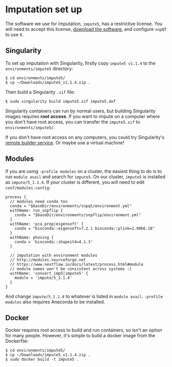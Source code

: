 # Imputation set up 

The software we use for imputation, `impute5`, has a restrictive license. You
will need to accept this license, [download the
software](https://jmarchini.org/software/), and configure `snpQT` to use it.

## Singularity

To set up imputation with Singularity, firstly copy `impute5 v1.1.4` to the
`environments/impute5` directory:

```
$ cd environments/impute5/
$ cp ~/Downloads/impute5_v1.1.4.zip . 
```

Then build a Singularity `.sif` file:

```
$ sudo singularity build impute5.sif impute5.def
```

Singularity containers can run by normal users, but building Singularity images
requires **root access**. If you want to impute on a computer where you don't have
root access, you can transfer the `impute5.sif` to `environments/impute5/`.

If you don't have root access on any computers, you could try Singularity's
[remote builder service](https://cloud.sylabs.io/builder). Or maybe use a
virtual machine!

## Modules

If you are using `-profile modules` on a cluster, the easiest thing to do is to
run `module avail` and search for `impute5`. On our cluster, `impute5` is
installed as `impute/5_1.1.4`. If your cluster is different, you will need to
edit `conf/modules.config`:

```
process {
  // modules need conda too 
  conda = "$baseDir/environments/snpqt/environment.yml"  
  withName: run_snpflip {
    conda = "$baseDir/environments/snpflip/environment.yml"
  }
  withName: 'pca_prep|eigensoft' {
    conda = "bioconda::eigensoft=7.2.1 bioconda::plink=1.90b6.18"
  }
  withName: phasing {
    conda = 'bioconda::shapeit4=4.1.3'    
  }
  
  // imputation with environment modules
  // http://modules.sourceforge.net
  // https://www.nextflow.io/docs/latest/process.html#module
  // module names won't be consistent across systems :( 
  withName: 'convert_imp5|impute5' {
    module = 'impute/5_1.1.4'
  }
}
```

And change `impute/5_1.1.4` to whatever is listed in `module avail`. `-profile
modules` also requires Anaconda to be installed. 

## Docker

Docker requires root access to build and run containers, so isn't an option for
many people. However, it's simple to build a docker image from the Dockerfile:

```
$ cd environments/impute5/
$ cp ~/Downloads/impute5_v1.1.4.zip .
$ sudo docker build -t impute5 . 
```

